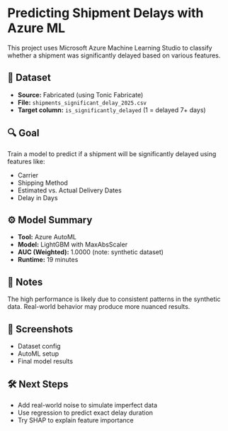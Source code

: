 # Predicting Shipment Delays with Azure ML

This project uses Microsoft Azure Machine Learning Studio to classify whether a shipment was significantly delayed based on various features.

## 📁 Dataset
- **Source:** Fabricated (using Tonic Fabricate)
- **File:** `shipments_significant_delay_2025.csv`
- **Target column:** `is_significantly_delayed` (1 = delayed 7+ days)

## 🔍 Goal
Train a model to predict if a shipment will be significantly delayed using features like:
- Carrier
- Shipping Method
- Estimated vs. Actual Delivery Dates
- Delay in Days

## ⚙️ Model Summary
- **Tool:** Azure AutoML
- **Model:** LightGBM with MaxAbsScaler
- **AUC (Weighted):** 1.0000 (note: synthetic dataset)
- **Runtime:** 19 minutes

## 🧠 Notes
The high performance is likely due to consistent patterns in the synthetic data. Real-world behavior may produce more nuanced results.

## 📸 Screenshots
- Dataset config
- AutoML setup
- Final model results

## 🛠️ Next Steps
- Add real-world noise to simulate imperfect data
- Use regression to predict exact delay duration
- Try SHAP to explain feature importance
